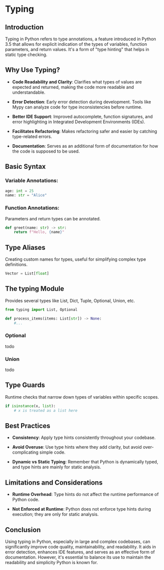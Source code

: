 # Typing

## Introduction

Typing in Python refers to type annotations, a feature introduced in Python 3.5 that allows for explicit indication of the types of variables, function parameters, and return values. It's a form of "type hinting" that helps in static type checking.

## Why Use Typing?

- **Code Readability and Clarity**: Clarifies what types of values are expected and returned, making the code more readable and understandable.

- **Error Detection**: Early error detection during development. Tools like Mypy can analyze code for type inconsistencies before runtime.

- **Better IDE Support**: Improved autocomplete, function signatures, and error highlighting in Integrated Development Environments (IDEs).

- **Facilitates Refactoring**: Makes refactoring safer and easier by catching type-related errors.

- **Documentation**: 
Serves as an additional form of documentation for how the code is supposed to be used.

## Basic Syntax

### Variable Annotations:

```python
age: int = 25
name: str = "Alice"
```

### Function Annotations:

Parameters and return types can be annotated.

```python
def greet(name: str) -> str:
    return f"Hello, {name}"
```

## Type Aliases

Creating custom names for types, useful for simplifying complex type definitions.

```python
Vector = List[float]
```

## The typing Module

Provides several types like List, Dict, Tuple, Optional, Union, etc.

```python
from typing import List, Optional

def process_items(items: List[str]) -> None:
    #...
```

###  Optional

todo

###  Union

todo

## Type Guards

Runtime checks that narrow down types of variables within specific scopes.

```python
if isinstance(x, list):
    # x is treated as a list here
```

## Best Practices

- **Consistency**: Apply type hints consistently throughout your codebase.

- **Avoid Overuse**: Use type hints where they add clarity, but avoid over-complicating simple code.

- **Dynamic vs Static Typing**: Remember that Python is dynamically typed, and type hints are mainly for static analysis.

## Limitations and Considerations

- **Runtime Overhead**: Type hints do not affect the runtime performance of Python code.
  
- **Not Enforced at Runtime**: Python does not enforce type hints during execution; they are only for static analysis.

## Conclusion

Using typing in Python, especially in large and complex codebases, can significantly improve code quality, maintainability, and readability. It aids in error detection, enhances IDE features, and serves as an effective form of documentation. However, it's essential to balance its use to maintain the readability and simplicity Python is known for.